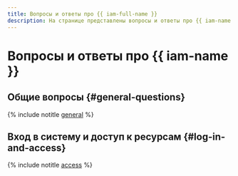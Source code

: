 ```yaml
---
title: Вопросы и ответы про {{ iam-full-name }}
description: На странице представлены вопросы и ответы про {{ iam-name }}.
---
```


# Вопросы и ответы про {{ iam-name }}

## Общие вопросы {#general-questions}

{% include notitle [general](../../_qa/iam/general.md) %}

## Вход в систему и доступ к ресурсам {#log-in-and-access}

{% include notitle [access](../../_qa/iam/access.md) %}
